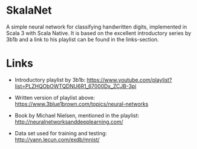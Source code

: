 # SkalaNet
A simple neural network for classifying handwritten digits, implemented in Scala 3 with Scala Native. It is based on the excellent introductory series by 3b1b and a link to his playlist can be found in the links-section. 

# Links
- Introductory playlist by 3b1b: https://www.youtube.com/playlist?list=PLZHQObOWTQDNU6R1_67000Dx_ZCJB-3pi

- Written version of playlist above: https://www.3blue1brown.com/topics/neural-networks

- Book by Michael Nielsen, mentioned in the playlist: http://neuralnetworksanddeeplearning.com/

- Data set used for training and testing: http://yann.lecun.com/exdb/mnist/
